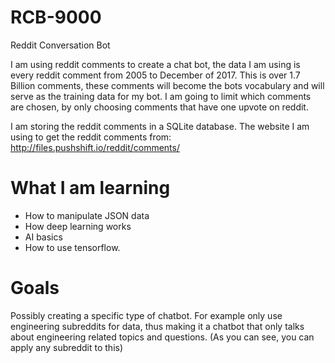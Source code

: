 # RCB-9000
Reddit Conversation Bot

I am using reddit comments to create a chat bot, the data I am using is every reddit comment from 2005 to December of 2017.
This is over 1.7 Billion comments, these comments will become the bots vocabulary and will serve as the training data for my bot. I am going to limit which comments are chosen, by only choosing comments that have one upvote on reddit. 

I am storing the reddit comments in a SQLite database.
The website I am using to get the reddit comments from: http://files.pushshift.io/reddit/comments/

# What I am learning
* How to manipulate JSON data 
* How deep learning works
* AI basics 
* How to use tensorflow.

# Goals
Possibly creating a specific type of chatbot. For example only use engineering subreddits for data, thus making it a chatbot that only talks about engineering related topics and questions. (As you can see, you can apply any subreddit to this)
